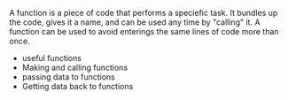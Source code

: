 A function is a piece of code that performs a speciefic task. It bundles up the code, gives it a name, and can be used any time by "calling" it. A function can be used to avoid enterings the same lines of code more than once.

- useful functions
- Making and calling functions
- passing data to functions
- Getting data back to functions
